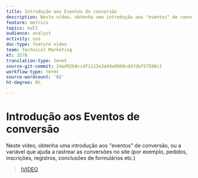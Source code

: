 ```yaml
---
title: Introdução aos Eventos de conversão
description: Neste vídeo, obtenha uma introdução aos "eventos" de conversão, ou a variável que ajuda a rastrear as conversões no site (por exemplo, pedidos, inscrições, registros, conclusões de formulários etc.)
feature: metrics
topics: null
audience: analyst
activity: use
doc-type: feature video
team: Technical Marketing
kt: 3578
translation-type: tm+mt
source-git-commit: 24ad92b0ccdf1112e3ed4a0968cd47db757598c3
workflow-type: tm+mt
source-wordcount: '62'
ht-degree: 0%

---
```



# Introdução aos Eventos de conversão

Neste vídeo, obtenha uma introdução aos &quot;eventos&quot; de conversão, ou a variável que ajuda a rastrear as conversões no site (por exemplo, pedidos, inscrições, registros, conclusões de formulários etc.)

>[!VIDEO](https://video.tv.adobe.com/v/28764/?quality=12)
